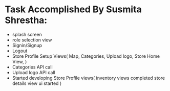 # Task Accomplished By Susmita Shrestha:

- splash screen
- role selection view
- Signin/Signup
- Logout
- Store Profile Setup Views(
    Map,
    Categories,
    Upload logo,
    Store Home View,
    )
- Categories API call
- Upload logo API call
- Started developing Store Profile views(
    inventory views completed
    store details view ui started
    )
